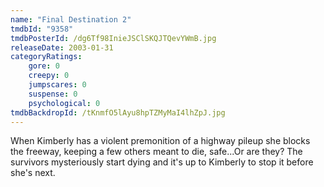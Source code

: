 ```yaml
---
name: "Final Destination 2"
tmdbId: "9358"
tmdbPosterId: /dg6Tf98InieJSClSKQJTQevYWmB.jpg
releaseDate: 2003-01-31
categoryRatings:
    gore: 0
    creepy: 0
    jumpscares: 0
    suspense: 0
    psychological: 0
tmdbBackdropId: /tKnmfO5lAyu8hpTZMyMaI4lhZpJ.jpg
---
```

When Kimberly has a violent premonition of a highway pileup she blocks the freeway, keeping a few others meant to die, safe...Or are they? The survivors mysteriously start dying and it's up to Kimberly to stop it before she's next.
